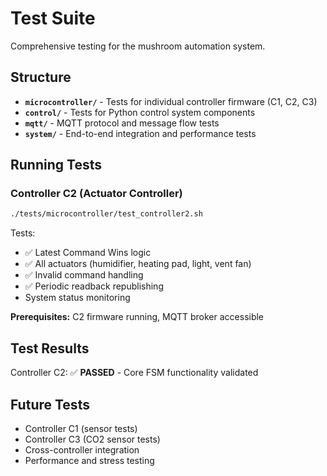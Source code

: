 # Test Suite

Comprehensive testing for the mushroom automation system.

## Structure

- **`microcontroller/`** - Tests for individual controller firmware (C1, C2, C3)
- **`control/`** - Tests for Python control system components  
- **`mqtt/`** - MQTT protocol and message flow tests
- **`system/`** - End-to-end integration and performance tests

## Running Tests

### Controller C2 (Actuator Controller)
```bash
./tests/microcontroller/test_controller2.sh
```

Tests:
- ✅ Latest Command Wins logic
- ✅ All actuators (humidifier, heating pad, light, vent fan)
- ✅ Invalid command handling
- ✅ Periodic readback republishing
- System status monitoring

**Prerequisites:** C2 firmware running, MQTT broker accessible

## Test Results

Controller C2: ✅ **PASSED** - Core FSM functionality validated

## Future Tests

- Controller C1 (sensor tests)
- Controller C3 (CO2 sensor tests) 
- Cross-controller integration
- Performance and stress testing 